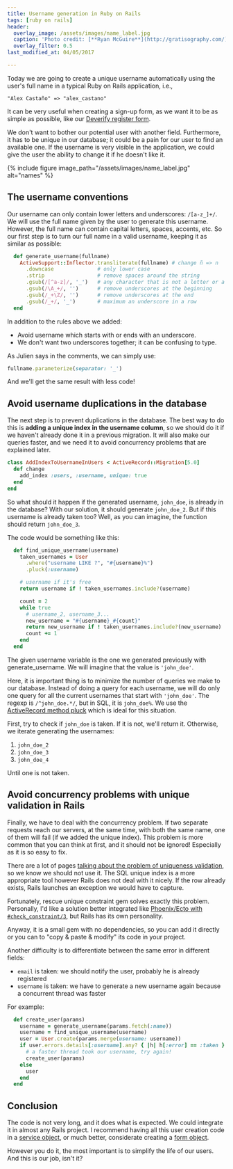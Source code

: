 ```yaml
---
title: Username generation in Ruby on Rails
tags: [ruby on rails]
header:
  overlay_image: /assets/images/name_label.jpg
  caption: 'Photo credit: [**Ryan McGuire**](http://gratisography.com/){:target="_blank", rel="nofollow"}'
  overlay_filter: 0.5
last_modified_at: 04/05/2017

---
```


Today we are going to create a unique username automatically
using the user's full name in a typical Ruby on Rails application, i.e.,

```
"Alex Castaño" => "alex_castano"
```

It can be very useful when creating a sign-up form,
as we want it to be as simple as possible,
like our [Deverify register form](https://deverify.com/register).

We don't want to bother our potential user with another field.
Furthermore, it has to be unique in our database;
it could be a pain for our user to find an available one.
If the username is very visible in the application,
we could give the user the ability to change it if he doesn't like it.

{% include figure image_path="/assets/images/name_label.jpg" alt="names" %}


## The username conventions

Our username can only contain lower letters and underscores: `/[a-z_]+/`.
We will use the full name given by the user to generate this username.
However, the full name can contain capital letters, spaces, accents, etc.
So our first step is to turn our full name in a valid username,
keeping it as similar as possible:


```ruby
  def generate_username(fullname)
    ActiveSupport::Inflector.transliterate(fullname) # change ñ => n
      .downcase              # only lower case
      .strip                 # remove spaces around the string
      .gsub(/[^a-z]/, '_')   # any character that is not a letter or a number will be _
      .gsub(/\A_+/, '')      # remove underscores at the beginning
      .gsub(/_+\Z/, '')      # remove underscores at the end
      .gsub(/_+/, '_')       # maximum an underscore in a row
  end
```

In addition to the rules above we added:

  * Avoid username which starts with or ends with an underscore.
  * We don't want two underscores together; it can be confusing to type.

As Julien says in the comments, we can simply use:

```ruby
fullname.parameterize(separator: '_')
```

And we'll get the same result with less code!

## Avoid username duplications in the database


The next step is to prevent duplications in the database.
The best way to do this is **adding a unique index in the username column**,
so we should do it if we haven't already done it in a previous migration.
It will also make our queries faster,
and we need it to avoid concurrency problems that are explained later.


```ruby
class AddIndexToUsernameInUsers < ActiveRecord::Migration[5.0]
  def change
    add_index :users, :username, unique: true
  end
end
```

So what should it happen if the generated username,
`john_doe`,
is already in the database?
With our solution, it should generate `john_doe_2`.
But if this username is already taken too?
Well, as you can imagine, the function should return `john_doe_3`.

The code would be something like this:

```ruby
  def find_unique_username(username)
    taken_usernames = User
      .where("username LIKE ?", "#{username}%")
      .pluck(:username)

    # username if it's free
    return username if ! taken_usernames.include?(username)

    count = 2
    while true
      # username_2, username_3...
      new_username = "#{username}_#{count}"
      return new_username if ! taken_usernames.include?(new_username)
      count += 1
    end
  end
```

The given username variable is the one we generated previously with generate_username.
We will imagine that the value is `'john_doe'`.

Here, it is important thing is to minimize the number of queries we make to our database.
Instead of doing a query for each username,
we will do only one query for all the current usernames that start with `'john_doe'`.
The regexp is `/^john_doe.*/`, but in SQL, it is `john_doe%`.
We use the [ActiveRecord method pluck](http://api.rubyonrails.org/classes/ActiveRecord/Calculations.html#method-i-pluck)
which is ideal for this situation.

First, try to check if `john_doe` is taken.
If it is not, we'll return it.
Otherwise, we iterate generating the usernames:

1. `john_doe_2`
1. `john_doe_3`
1. `john_doe_4`

Until one is not taken.

## Avoid concurrency problems with unique validation in Rails

Finally, we have to deal with the concurrency problem.
If two separate requests reach our servers, at the same time,
with both the same name,
one of them will fail (if we added the unique index).
This problem is more common that you can think at first,
and it should not be ignored!
Especially as it is so easy to fix.

There are a lot of pages [talking about the problem of uniqueness validation](https://robots.thoughtbot.com/the-perils-of-uniqueness-validations),
so we know we should not use it.
The SQL unique index is a more appropriate tool
however Rails does not deal with it nicely.
If the row already exists,
Rails launches an exception we would have to capture.

Fortunately, rescue unique constraint gem
solves exactly this problem.
Personally,
I'd like a solution better integrated like [Phoenix/Ecto with `#check_constraint/3`](https://hexdocs.pm/ecto/Ecto.Changeset.html#check_constraint/3),
but Rails has its own personality.

Anyway, it is a small gem with no dependencies,
so you can add it directly
or you can to "copy & paste & modify" its code in your project.

Another difficulty is to differentiate between the same error in different fields:

* `email` is taken: we should notify the user, probably he is already registered
* `username` is taken: we have to generate a new username again because a concurrent thread was faster

For example:

```ruby
  def create_user(params)
    username = generate_username(params.fetch(:name))
    username = find_unique_username(username)
    user = User.create(params.merge(username: username))
    if user.errors.details[:username].any? { |h| h[:error] == :taken }
      # a faster thread took our username, try again!
      create_user(params)
    else
      user
    end
  end
```

## Conclusion

The code is not very long, and it does what is expected.
We could integrate it in almost any Rails project.
I recommend having all this user creation code in a [service object](http://blog.arkency.com/2016/10/the-esthetics-of-a-ruby-service-object/),
or much better,
considerate creating a [form object](https://robots.thoughtbot.com/activemodel-form-objects).

However you do it,
the most important is to simplify the life of our users.
And this is our job, isn't it?
